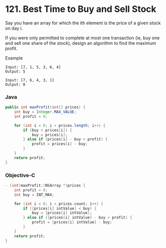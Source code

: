 # 121. Best Time to Buy and Sell Stock

Say you have an array for which the ith element is the price of a given stock on day i.

If you were only permitted to complete at most one transaction (ie, buy one and sell one share of the stock), design an algorithm to find the maximum profit.

Example
```
Input: [7, 1, 5, 3, 6, 4]
Output: 5
```

```
Input: [7, 6, 4, 3, 1]
Output: 0
```


### Java

```java
public int maxProfit(int[] prices) {
    int buy = Integer.MAX_VALUE;
    int profit = 0;

    for (int i = 0; i < prices.length; i++) {
        if (buy < prices[i]) {
            buy = prices[i];
        } else if (prices[i] - buy > profit) {
            profit = prices[i] - buy;
        }
    }
    return profit;
}
```

### Objective-C

```objective-c
- (int)maxProfit:(NSArray *)prices {
    int profit = 0;
    int buy = INT_MAX;

    for (int i = 0; i < prices.count; i++) {
        if ([prices[i] intValue] < buy) {
            buy = [prices[i] intValue];
        } else if ([prices[i] intValue] - buy > profit) {
            profit = [prices[i] intValue] - buy;
        }
    }
    return profit;
}
```
